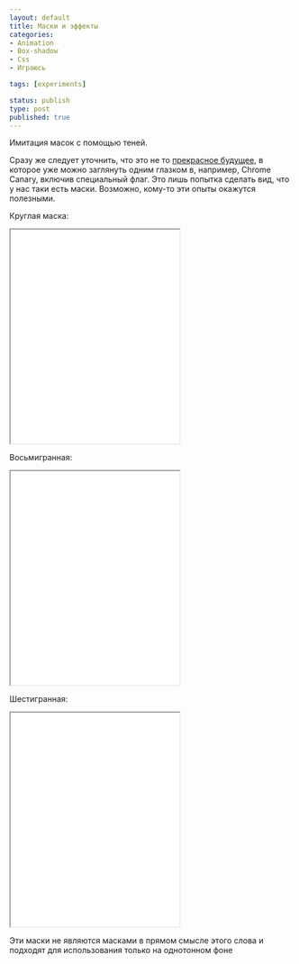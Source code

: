 ```yaml
---
layout: default
title: Маски и эффекты
categories:
- Animation
- Box-shadow
- Css
- Играюсь

tags: [experiments]

status: publish
type: post
published: true
---
```

Имитация масок с помощью теней. <!--more-->

Сразу же следует уточнить, что это не то <a href="http://www.w3.org/TR/css-masking/">прекрасное будущее</a>, в которое уже можно заглянуть одним глазком в, например, Chrome Canary, включив специальный флаг. Это лишь попытка сделать вид, что у нас таки есть маски. Возможно, кому-то эти опыты окажутся полезными.

Круглая маска:

<iframe class="live-snippet" style="height: 380px" src="../assets/demo/maski-i-effekty/demo_1.html?css"></iframe>

Восьмигранная:

<iframe class="live-snippet" style="height: 380px" src="../assets/demo/maski-i-effekty/demo_2.html?css"></iframe>

Шестигранная:

<iframe class="live-snippet" style="height: 380px" src="../assets/demo/maski-i-effekty/demo_3.html?css"></iframe>

Эти маски не являются масками в прямом смысле этого слова и подходят для использования только на однотонном фоне

